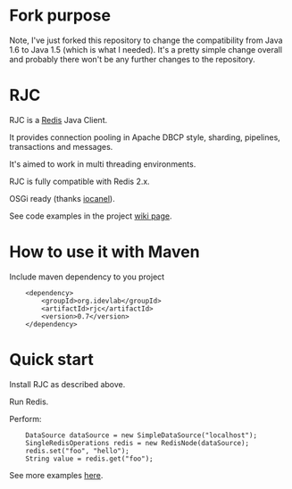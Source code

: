 # Fork purpose
Note, I've just forked this repository to change the compatibility from Java 1.6 to Java 1.5 (which is what I needed). It's a pretty simple change overall and probably there won't be any further changes to the repository.

# RJC
RJC is a [Redis](http://redis.io/) Java Client.

It provides connection pooling in Apache DBCP style, sharding, pipelines, transactions and messages.

It's aimed to work in multi threading environments.

RJC is fully compatible with Redis 2.x.

OSGi ready (thanks [iocanel](https://github.com/iocanel)).

See code examples in the project [wiki page](https://github.com/e-mzungu/rjc/wiki/Code-examples).

# How to use it with Maven
Include maven dependency to you project

        <dependency>
            <groupId>org.idevlab</groupId>
            <artifactId>rjc</artifactId>
            <version>0.7</version>
        </dependency>

# Quick start

Install RJC as described above.

Run Redis.

Perform:

        DataSource dataSource = new SimpleDataSource("localhost");
        SingleRedisOperations redis = new RedisNode(dataSource);
        redis.set("foo", "hello");
        String value = redis.get("foo");

See more examples [here](https://github.com/e-mzungu/rjc/wiki/Code-examples).
